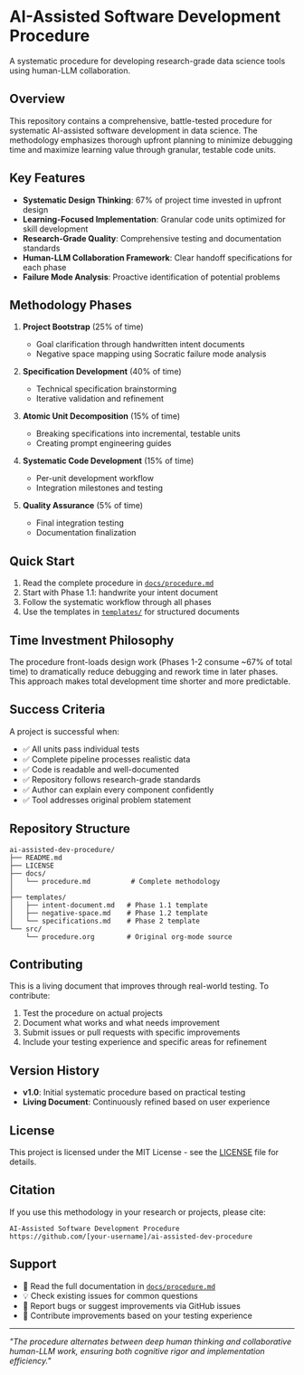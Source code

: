 # AI-Assisted Software Development Procedure

A systematic procedure for developing research-grade data science tools using human-LLM collaboration.

## Overview

This repository contains a comprehensive, battle-tested procedure for systematic AI-assisted software development in data science. The methodology emphasizes thorough upfront planning to minimize debugging time and maximize learning value through granular, testable code units.

## Key Features

- **Systematic Design Thinking**: 67% of project time invested in upfront design
- **Learning-Focused Implementation**: Granular code units optimized for skill development
- **Research-Grade Quality**: Comprehensive testing and documentation standards
- **Human-LLM Collaboration Framework**: Clear handoff specifications for each phase
- **Failure Mode Analysis**: Proactive identification of potential problems

## Methodology Phases

1. **Project Bootstrap** (25% of time)
   - Goal clarification through handwritten intent documents
   - Negative space mapping using Socratic failure mode analysis

2. **Specification Development** (40% of time)
   - Technical specification brainstorming
   - Iterative validation and refinement

3. **Atomic Unit Decomposition** (15% of time)
   - Breaking specifications into incremental, testable units
   - Creating prompt engineering guides

4. **Systematic Code Development** (15% of time)
   - Per-unit development workflow
   - Integration milestones and testing

5. **Quality Assurance** (5% of time)
   - Final integration testing
   - Documentation finalization

## Quick Start

1. Read the complete procedure in [`docs/procedure.md`](docs/procedure.md)
2. Start with Phase 1.1: handwrite your intent document
3. Follow the systematic workflow through all phases
4. Use the templates in [`templates/`](templates/) for structured documents

## Time Investment Philosophy

The procedure front-loads design work (Phases 1-2 consume ~67% of total time) to dramatically reduce debugging and rework time in later phases. This approach makes total development time shorter and more predictable.

## Success Criteria

A project is successful when:
- ✅ All units pass individual tests
- ✅ Complete pipeline processes realistic data
- ✅ Code is readable and well-documented
- ✅ Repository follows research-grade standards
- ✅ Author can explain every component confidently
- ✅ Tool addresses original problem statement

## Repository Structure

```
ai-assisted-dev-procedure/
├── README.md
├── LICENSE
├── docs/
│   └── procedure.md          # Complete methodology
│   
├── templates/
│   ├── intent-document.md   # Phase 1.1 template
│   ├── negative-space.md    # Phase 1.2 template
│   └── specifications.md    # Phase 2 template   
└── src/
    └── procedure.org        # Original org-mode source
```

## Contributing

This is a living document that improves through real-world testing. To contribute:

1. Test the procedure on actual projects
2. Document what works and what needs improvement
3. Submit issues or pull requests with specific improvements
4. Include your testing experience and specific areas for refinement

## Version History

- **v1.0**: Initial systematic procedure based on practical testing
- **Living Document**: Continuously refined based on user experience

## License

This project is licensed under the MIT License - see the [LICENSE](LICENSE) file for details.

## Citation

If you use this methodology in your research or projects, please cite:

```
AI-Assisted Software Development Procedure
https://github.com/[your-username]/ai-assisted-dev-procedure
```

## Support

- 📖 Read the full documentation in [`docs/procedure.md`](docs/procedure.md)
- 💡 Check existing issues for common questions
- 🐛 Report bugs or suggest improvements via GitHub issues
- 🤝 Contribute improvements based on your testing experience

---

*"The procedure alternates between deep human thinking and collaborative human-LLM work, ensuring both cognitive rigor and implementation efficiency."*